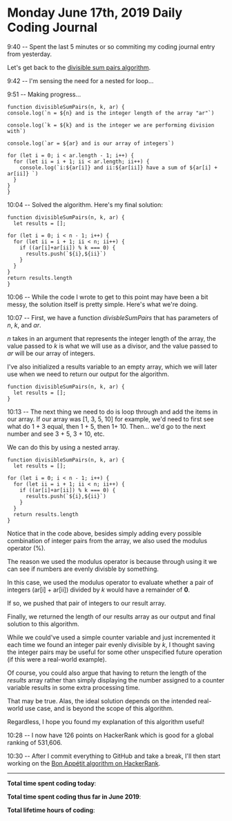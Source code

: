 # Monday June 17th, 2019 Daily Coding Journal

9:40 -- Spent the last 5 minutes or so commiting my coding journal entry from yesterday.

Let's get back to the [divisible sum pairs algorithm](https://www.hackerrank.com/challenges/divisible-sum-pairs/problem).

9:42 -- I'm sensing the need for a nested for loop...

9:51 -- Making progress...
```
function divisibleSumPairs(n, k, ar) {
console.log(`n = ${n} and is the integer length of the array "ar"`)

console.log(`k = ${k} and is the integer we are performing division with`)

console.log(`ar = ${ar} and is our array of integers`)

for (let i = 0; i < ar.length - 1; i++) {
  for (let ii = i + 1; ii < ar.length; ii++) {
    console.log(`i:${ar[i]} and ii:${ar[ii]} have a sum of ${ar[i] + ar[ii]} `)
  }
}
}
```
10:04 -- Solved the algorithm. Here's my final solution:
```
function divisibleSumPairs(n, k, ar) {
  let results = [];

for (let i = 0; i < n - 1; i++) {
  for (let ii = i + 1; ii < n; ii++) {
    if ((ar[i]+ar[ii]) % k === 0) {
      results.push(`${i},${ii}`)
    } 
  }
}
return results.length
}
```
10:06 -- While the code I wrote to get to this point may have been a bit messy, the solution itself is pretty simple. Here's what we're doing.

10:07 -- First, we have a function *divisbleSumPairs* that has parameters of *n*, *k*, and *ar*.

*n* takes in an argument that represents the integer length of the array, the value passed to *k* is what we will use as a divisor, and the value passed to *ar* will be our array of integers.

I've also initialized a results variable to an empty array, which we will later use when we need to return our output for the algorithm.
```
function divisibleSumPairs(n, k, ar) {
  let results = [];
}
```
10:13 -- The next thing we need to do is loop through and add the items in our array. If our array was [1, 3, 5, 10] for example, we'd need to first see what do 1 + 3 equal, then 1 + 5, then 1+ 10. Then... we'd go to the next number and see 3 + 5, 3 + 10, etc.

We can do this by using a nested array.
```
function divisibleSumPairs(n, k, ar) {
  let results = [];

for (let i = 0; i < n - 1; i++) {
  for (let ii = i + 1; ii < n; ii++) {
    if ((ar[i]+ar[ii]) % k === 0) {
      results.push(`${i},${ii}`)
    } 
  }
  return results.length
}
```
Notice that in the code above, besides simply adding every possible combination of integer pairs from the array, we also used the modulus operator (%).

The reason we used the modulus operator is because through using it we can see if numbers are evenly divisble by something.

In this case, we used the modulus operator to evaluate whether a pair of integers (ar[i] + ar[ii]) divided by *k* would have a remainder of **0**.

If so, we pushed that pair of integers to our result array.

Finally, we returned the length of our results array as our output and final solution to this algorithm.

While we could've used a simple counter variable and just incremented it each time we found an integer pair evenly divisible by *k*, I thought saving the integer pairs may be useful for some other unspecified future operation (if this were a real-world example).

Of course, you could also argue that having to return the length of the *results* array rather than simply displaying the number assigned to a counter variable results in some extra processing time.

That may be true. Alas, the ideal solution depends on the intended real-world use case, and is beyond the scope of this algorithm.

Regardless, I hope you found my explanation of this algorithm useful!

10:28 -- I now have 126 points on HackerRank which is good for a global ranking of 531,606.

10:30 -- After I commit everything to GitHub and take a break, I'll then start working on the [Bon Appétit algorithm on HackerRank](https://www.hackerrank.com/challenges/bon-appetit/problem).
___
**Total time spent coding today**: 

**Total time spent coding thus far in June 2019**: 

**Total lifetime hours of coding**: 